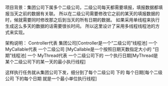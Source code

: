 项目背景：集团公司下属多个二级公司，二级公司每天都需要填报，填报数据都填报当天之前的数据有关联。
所以在二级公司需要修改它之前的某天的填报数据的时，候就需要同时修改那之后到当天的所有日期的数据。
如果采用单线程来执行生成这么多天的数据的话需要很长时间。
所以这里设计了采用多线程线程池的方式来实现。

架构说明：
	Controller代表 集团公司[Controller是一个“二级公司”线程池]
	一个 MyCallable代表 一个二级公司 [MyCallable是一个按照日期天数指定大小的 “日期”线程池]
	一个 MyThread代表 一个二级公司下的 一个执行日期[MyThread是 某个二级公司下的某一天的最小执行线程]

这样执行任务就从集团公司下发，细分到了每个二级公司 下的 每个日期[每个二级公司 下的每个日期 就是一个最小单位执行线程]